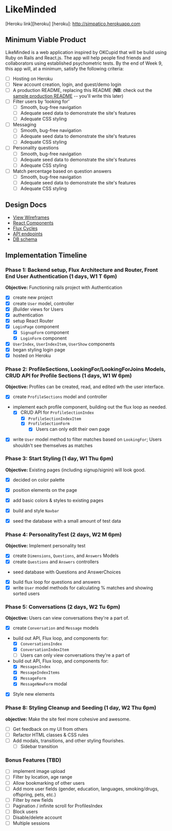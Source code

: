 # LikeMinded

[Heroku link][heroku]
[heroku]: http://simpatico.herokuapp.com

## Minimum Viable Product

LikeMinded is a web application inspired by OKCupid that will be build using Ruby on Rails and React.js. The app will help people find friends and collaborators using established psychometric tests. By the end of Week 9, this app will, at a minimum, satisfy the following criteria:

- [ ] Hosting on Heroku
- [ ] New account creation, login, and guest/demo login
- [ ] A production README, replacing this README (**NB**: check out the [sample production README](docs/production_readme.md) -- you'll write this later)
- [ ] Filter users by ‘looking for’
  - [ ] Smooth, bug-free navigation
  - [ ] Adequate seed data to demonstrate the site's features
  - [ ] Adequate CSS styling
- [ ] Messaging
  - [ ] Smooth, bug-free navigation
  - [ ] Adequate seed data to demonstrate the site's features
  - [ ] Adequate CSS styling
- [ ] Personality questions
  - [ ] Smooth, bug-free navigation
  - [ ] Adequate seed data to demonstrate the site's features
  - [ ] Adequate CSS styling
- [ ] Match percentage based on question answers
  - [ ] Smooth, bug-free navigation
  - [ ] Adequate seed data to demonstrate the site's features
  - [ ] Adequate CSS styling

## Design Docs
* [View Wireframes][views]
* [React Components][components]
* [Flux Cycles][flux-cycles]
* [API endpoints][api-endpoints]
* [DB schema][schema]

[views]: docs/views.md
[components]: docs/components.md
[flux-cycles]: docs/flux-cycles.md
[api-endpoints]: docs/api-endpoints.md
[schema]: docs/schema.md

## Implementation Timeline

### Phase 1: Backend setup, Flux Architecture and Router, Front End User Authentication (1 days, W1 T 6pm)

**Objective:** Functioning rails project with Authentication

- [x] create new project
- [x] create `User` model, controller
- [x] jBuilder views for Users
- [x] authentication
- [x] setup React Router
- [x] `LoginPage` component
    - [x] `SignupForm` component
    - [x] `LoginForm` component
- [x] `UserIndex`, `UserIndexItem`, `UserShow` components
- [x] began styling login page
- [x] hosted on Heroku

### Phase 2: ProfileSections, LookingFor/LookingForJoins Models, CRUD API for Profile Sections (1 days, W1 W 6pm)

**Objective:** Profiles can be created, read, and edited wth the user interface.

- [x] create `ProfileSections` model and controller
- implement each profile component, building out the flux loop as needed.
  - [x] CRUD API for `ProfileSectionIndex`
    - [x] `ProfileSectionIndexItem`
    - [x] `ProfileSectionForm`
      - [x] Users can only edit their own page
- [x] write `User` model method to filter matches based on `LookingFor`; Users shouldn't see themselves as matches

### Phase 3: Start Styling (1 day, W1 Thu 6pm)

**Objective:** Existing pages (including signup/signin) will look good.

- [x] decided on color palette
- [x] position elements on the page
- [x] add basic colors & styles to existing pages
- [x] build and style `Navbar`
- [x] seed the database with a small amount of test data


### Phase 4: PersonalityTest (2 days, W2 M 6pm)

**Objective:** Implement personality test

- [x] create `Dimensions`, `Questions`, and `Answers` Models
- [x] create `Questions` and `Answers` controllers
- seed database with Questions and AnswerChoices
- [x] build flux loop for questions and answers
- [x] write `User` model methods for calculating % matches and showing sorted users

### Phase 5: Conversations (2 days, W2 Tu 6pm)

**Objective:** Users can view conversations they're a part of.

- [x] create `Conversation` and `Message` models
- build out API, Flux loop, and components for:
  - [x] `ConversationsIndex`
  - [x] `ConversationIndexItem`
  - [ ] Users can only view conversations they're a part of
- build out API, Flux loop, and components for:
  - [x] `MessagesIndex`
  - [x] `MessageIndexItems`
  - [x] `MessageForm`
  - [x] `MessageNewForm` modal
- [x] Style new elements

### Phase 8: Styling Cleanup and Seeding (1 day, W2 Thu 6pm)

**objective:** Make the site feel more cohesive and awesome.

- [ ] Get feedback on my UI from others
- [ ] Refactor HTML classes & CSS rules
- [ ] Add modals, transitions, and other styling flourishes.
  - [ ] Sidebar transition

### Bonus Features (TBD)
- [ ] implement image upload
- [ ] Filter by location, age range
- [ ] Allow bookmarking of other users
- [ ] Add more user fields (gender, education, languages, smoking/drugs, offspring, pets, etc.)
- [ ] Filter by new fields
- [ ] Pagination / infinite scroll for ProfilesIndex
- [ ] Block users
- [ ] Disable/delete account
- [ ] Multiple sessions

[phase-one]: docs/phases/phase1.md
[phase-two]: docs/phases/phase2.md
[phase-three]: docs/phases/phase3.md
[phase-four]: docs/phases/phase4.md
[phase-five]: docs/phases/phase5.md
